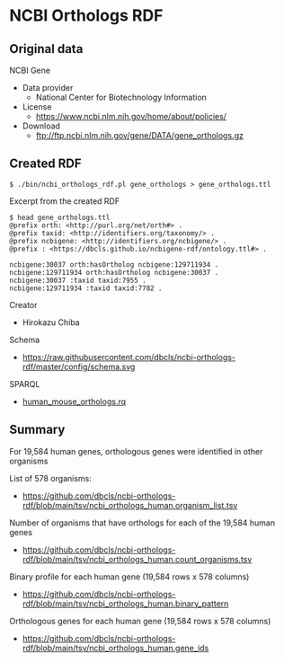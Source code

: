 # NCBI Orthologs RDF

## Original data

NCBI Gene

* Data provider
  * National Center for Biotechnology Information
* License
  * https://www.ncbi.nlm.nih.gov/home/about/policies/
* Download
  * ftp://ftp.ncbi.nlm.nih.gov/gene/DATA/gene_orthologs.gz

## Created RDF

```
$ ./bin/ncbi_orthologs_rdf.pl gene_orthologs > gene_orthologs.ttl
```

Excerpt from the created RDF
```
$ head gene_orthologs.ttl
@prefix orth: <http://purl.org/net/orth#> .
@prefix taxid: <http://identifiers.org/taxonomy/> .
@prefix ncbigene: <http://identifiers.org/ncbigene/> .
@prefix : <https://dbcls.github.io/ncbigene-rdf/ontology.ttl#> .

ncbigene:30037 orth:hasOrtholog ncbigene:129711934 .
ncbigene:129711934 orth:hasOrtholog ncbigene:30037 .
ncbigene:30037 :taxid taxid:7955 .
ncbigene:129711934 :taxid taxid:7782 .

```

Creator
* Hirokazu Chiba

Schema
* https://raw.githubusercontent.com/dbcls/ncbi-orthologs-rdf/master/config/schema.svg

SPARQL
* [human_mouse_orthologs.rq](https://github.com/dbcls/ncbi-orthologs-rdf/blob/main/sparql/human_mouse_orthologs.rq)

## Summary

For 19,584 human genes, orthologous genes were identified in other organisms

List of 578 organisms:
* https://github.com/dbcls/ncbi-orthologs-rdf/blob/main/tsv/ncbi_orthologs_human.organism_list.tsv

Number of organisms that have orthologs for each of the 19,584 human genes
* https://github.com/dbcls/ncbi-orthologs-rdf/blob/main/tsv/ncbi_orthologs_human.count_organisms.tsv

Binary profile for each human gene (19,584 rows x 578 columns)
* https://github.com/dbcls/ncbi-orthologs-rdf/blob/main/tsv/ncbi_orthologs_human.binary_pattern

Orthologous genes for each human gene (19,584 rows x 578 columns)
* https://github.com/dbcls/ncbi-orthologs-rdf/blob/main/tsv/ncbi_orthologs_human.gene_ids
